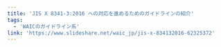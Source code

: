 ```yaml
---
title: 'JIS X 8341-3:2016 への対応を進めるためのガイドラインの紹介'
tags:
  - 'WAICのガイドライン系'
link: 'https://www.slideshare.net/waic_jp/jis-x-834132016-62325372'
---
```

